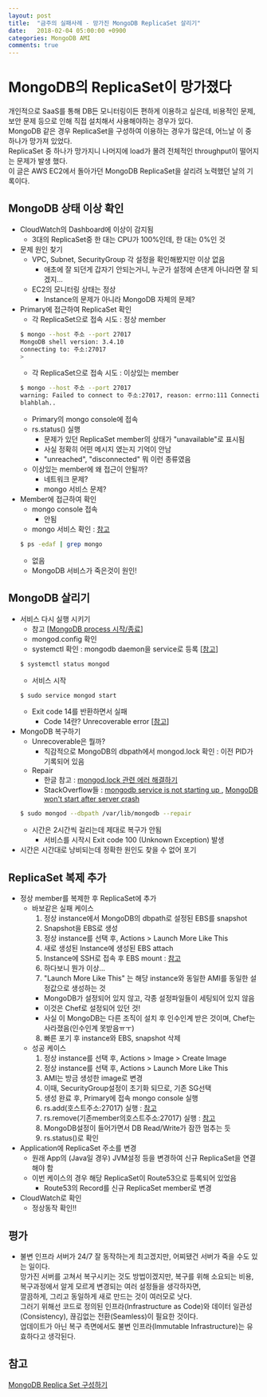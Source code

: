 ```yaml
---
layout: post
title:  "금주의 실패사례 - 망가진 MongoDB ReplicaSet 살리기"
date:   2018-02-04 05:00:00 +0900
categories: MongoDB AMI
comments: true
---
```

# MongoDB의 ReplicaSet이 망가졌다
개인적으로 SaaS를 통해 DB든 모니터링이든 편하게 이용하고 싶은데, 비용적인 문제, 보안 문제 등으로 인해 직접 설치해서 사용해야하는 경우가 있다.  
MongoDB 같은 경우 ReplicaSet을 구성하여 이용하는 경우가 많은데, 어느날 이 중 하나가 망가져 있었다.  
ReplicaSet 중 하나가 망가지니 나머지에 load가 몰려 전체적인 throughput이 떨어지는 문제가 발생 했다.  
이 글은 AWS EC2에서 돌아가던 MongoDB ReplicaSet을 살리려 노력했던 날의 기록이다.  

## MongoDB 상태 이상 확인
* CloudWatch의 Dashboard에 이상이 감지됨
  + 3대의 ReplicaSet중 한 대는 CPU가 100%인데, 한 대는 0%인 것
* 문제 원인 찾기
  + VPC, Subnet, SecurityGroup 각 설정을 확인해봤지만 이상 없음
    - 애초에 잘 되던게 갑자기 안되는거니, 누군가 설정에 손댄게 아니라면 잘 되겠지...
  + EC2의 모니터링 상태는 정상
    - Instance의 문제가 아니라 MongoDB 자체의 문제?
* Primary에 접근하여 ReplicaSet 확인
  + 각 ReplicaSet으로 접속 시도 : 정상 member
  ``` sh
  $ mongo --host 주소 --port 27017
  MongoDB shell version: 3.4.10
  connecting to: 주소:27017
  >
  ```
  + 각 ReplicaSet으로 접속 시도 : 이상있는 member
  ``` sh
  $ mongo --host 주소 --port 27017
  warning: Failed to connect to 주소:27017, reason: errno:111 Connection refused
  blahblah..
  ```
  + Primary의 mongo console에 접속
  + rs.status() 실행
    - 문제가 있던 ReplicaSet member의 상태가 "unavailable"로 표시됨
    - 사실 정확히 어떤 메시지 였는지 기억이 안남
    - "unreached", "disconnected" 뭐 이런 종류였음  
  + 이상있는 member에 왜 접근이 안될까?
    - 네트워크 문제?
    - mongo 서비스 문제?
* Member에 접근하여 확인
  + mongo console 접속
    - 안됨
  + mongo 서비스 확인 : [참고](https://stackoverflow.com/questions/5091624/is-mongodb-running)
  ``` sh
  $ ps -edaf | grep mongo
  ```
    - 없음
  + MongoDB 서비스가 죽은것이 원인!

## MongoDB 살리기
* 서비스 다시 실행 시키기
  + 참고 [[MongoDB process 시작/종료](https://docs.mongodb.com/manual/tutorial/manage-mongodb-processes/)]
  + mongod.config 확인
  + systemctl 확인 : mongodb daemon을 service로 등록 [[참고](https://askubuntu.com/questions/748789/run-mongodb-service-as-daemon-of-systemd-on-ubuntu-15-10)]
  ``` sh
  $ systemctl status mongod
  ```
  + 서비스 시작
  ``` sh
  $ sudo service mongod start
  ```
  + Exit code 14를 반환하면서 실패
    - Code 14란? Unrecoverable error [[참고](https://docs.mongodb.com/manual/reference/exit-codes/)]
* MongoDB 복구하기
  + Unrecoverable은 뭘까?
    - 직감적으로 MongoDB의 dbpath에서 mongod.lock 확인 : 이전 PID가 기록되어 있음
  + Repair
    - 한글 참고 : [mongod.lock 관련 에러 해결하기](http://sungpil.com/2015/03/19/euaeu/)
    - StackOverflow들 : [mongodb service is not starting up
](https://stackoverflow.com/questions/9884233/mongodb-service-is-not-starting-up), [MongoDB won't start after server crash
](https://stackoverflow.com/questions/13700261/mongodb-wont-start-after-server-crash)
  ``` sh
  $ sudo mongod --dbpath /var/lib/mongodb --repair
  ```
  + 시간은 2시간씩 걸리는데 제대로 복구가 안됨
    - 서비스를 시작시 Exit code 100 (Unknown Exception) 발생
* 시간은 시간대로 낭비되는데 정확한 원인도 찾을 수 없어 포기

## ReplicaSet 복제 추가
* 정상 member를 복제한 후 ReplicaSet에 추가
  + 바보같은 실패 케이스
    1. 정상 instance에서 MongoDB의 dbpath로 설정된 EBS를 snapshot
    2. Snapshot을 EBS로 생성
    3. 정상 instance를 선택 후, Actions > Launch More Like This
    4. 새로 생성된 Instance에 생성된 EBS attach
    5. Instance에 SSH로 접속 후 EBS mount : [참고](https://docs.aws.amazon.com/ko_kr/AWSEC2/latest/UserGuide/ebs-using-volumes.html)
    6. 하다보니 뭔가 이상...
    7. "Launch More Like This" 는 해당 instance와 동일한 AMI를 동일한 설정값으로 생성하는 것
      - MongoDB가 설정되어 있지 않고, 각종 설정파일들이 세팅되어 있지 않음
      - 이것은 Chef로 설정되어 있던 것!
      - 사실 이 MongoDB는 다른 조직이 설치 후 인수인계 받은 것이며, Chef는 사라졌음(인수인계 못받음ㅠㅜ)
    8. 빠른 포기 후 instance와 EBS, snapshot 삭제
  + 성공 케이스
    1. 정상 instance를 선택 후, Actions > Image > Create Image
    2. 정상 instance를 선택 후, Actions > Launch More Like This
    3. AMI는 방금 생성한 image로 변경
    4. 이때, SecurityGroup설정이 초기화 되므로, 기존 SG선택
    5. 생성 완료 후, Primary에 접속 mongo console 실행
    6. rs.add(호스트주소:27017) 실행 : [참고](https://docs.mongodb.com/manual/tutorial/expand-replica-set/)
    7. rs.remove(기존member의호스트주소:27017) 실행 : [참고](https://docs.mongodb.com/manual/tutorial/remove-replica-set-member/)
    8. MongoDB설정이 들어가면서 DB Read/Write가 잠깐 멈추는 듯
    9. rs.status()로 확인
* Application에 ReplicaSet 주소를 변경
  + 원래 App의 (Java일 경우) JVM설정 등을 변경하여 신규 ReplicaSet을 연결해야 함
  + 이번 케이스의 경우 해당 ReplicaSet이 Route53으로 등록되어 있었음
    - Route53의 Record를 신규 ReplicaSet member로 변경
* CloudWatch로 확인
  + 정상동작 확인!!

## 평가
* 불변 인프라
서버가 24/7 잘 동작하는게 최고겠지만, 어찌됐건 서버가 죽을 수도 있는 일이다.  
망가진 서버를 고쳐서 복구시키는 것도 방법이겠지만, 복구를 위해 소요되는 비용, 복구과정에서 알게 모르게 변경되는 여러 설정들을 생각하자면,  
깔끔하게, 그리고 동일하게 새로 만드는 것이 여러모로 낫다.  
그러기 위해선 코드로 정의된 인프라(Infrastructure as Code)와 데이터 일관성(Consistency), 끊김없는 전환(Seamless)이 필요한 것이다.  
업데이트가 아닌 복구 측면에서도 불변 인프라(Immutable Infrastructure)는 유효하다고 생각된다.

## 참고
[MongoDB Replica Set 구성하기](http://minsql.com/blog/mongodb-replica-set-%EA%B5%AC%EC%84%B1%ED%95%98%EA%B8%B0/)

